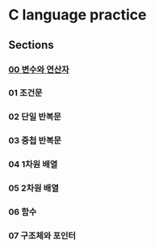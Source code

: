 # C language practice

## Sections
### [00 변수와 연산자](https://github.com/sjpark-dev/c-practice/tree/master/section00)
### 01 조건문
### 02 단일 반복문
### 03 중첩 반복문
### 04 1차원 배열
### 05 2차원 배열
### 06 함수
### 07 구조체와 포인터
